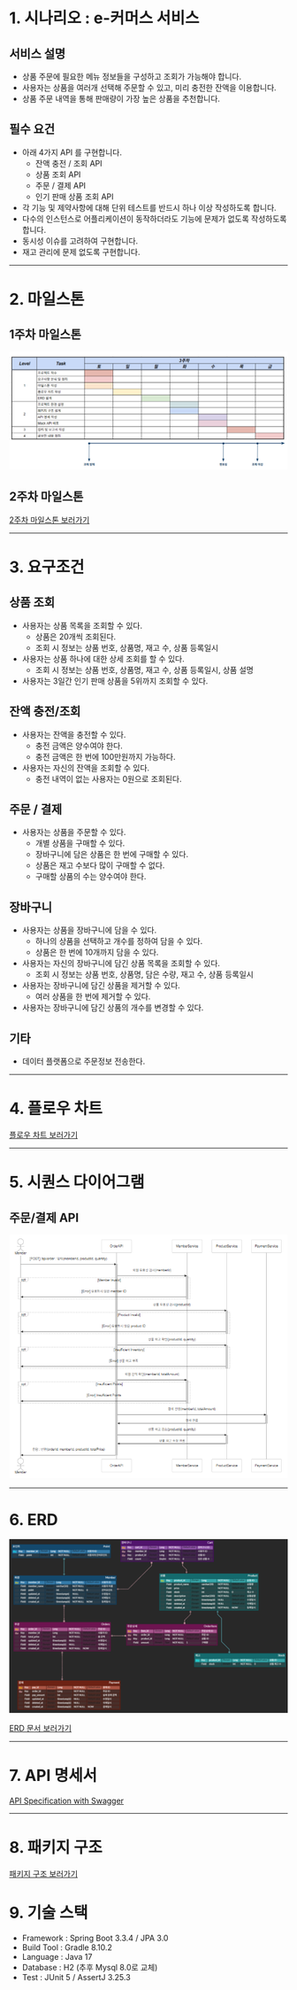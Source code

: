# 1. 시나리오 : e-커머스 서비스

## 서비스 설명
- 상품 주문에 필요한 메뉴 정보들을 구성하고 조회가 가능해야 합니다.
- 사용자는 상품을 여러개 선택해 주문할 수 있고, 미리 충전한 잔액을 이용합니다.
- 상품 주문 내역을 통해 판매량이 가장 높은 상품을 추천합니다.

## 필수 요건
- 아래 4가지 API 를 구현합니다.
  - 잔액 충전 / 조회 API
  - 상품 조회 API
  - 주문 / 결제 API
  - 인기 판매 상품 조회 API
- 각 기능 및 제약사항에 대해 단위 테스트를 반드시 하나 이상 작성하도록 합니다.
- 다수의 인스턴스로 어플리케이션이 동작하더라도 기능에 문제가 없도록 작성하도록 합니다.
- 동시성 이슈를 고려하여 구현합니다.
- 재고 관리에 문제 없도록 구현합니다.

---

# 2. 마일스톤

## 1주차 마일스톤

![마일스톤 이미지](./img/milestone.png)

## 2주차 마일스톤

[2주차 마일스톤 보러가기](https://github.com/users/withbyeongk/projects/2/views/4)

---

# 3. 요구조건

## 상품 조회
- 사용자는 상품 목록을 조회할 수 있다.
  - 상품은 20개씩 조회된다.
  - 조회 시 정보는 상품 번호, 상품명, 재고 수, 상품 등록일시
- 사용자는 상품 하나에 대한 상세 조회를 할 수 있다.
  - 조회 시 정보는 상품 번호, 상품명, 재고 수, 상품 등록일시, 상품 설명
- 사용자는 3일간 인기 판매 상품을 5위까지 조회할 수 있다.

## 잔액 충전/조회
- 사용자는 잔액을 충전할 수 있다.
  - 충전 금액은 양수여야 한다.
  - 충전 금액은 한 번에 100만원까지 가능하다.
- 사용자는 자신의 잔액을 조회할 수 있다.
  - 충전 내역이 없는 사용자는 0원으로 조회된다.

## 주문 / 결제
- 사용자는 상품을 주문할 수 있다.
  - 개별 상품을 구매할 수 있다.
  - 장바구니에 담은 상품은 한 번에 구매할 수 있다.
  - 상품은 재고 수보다 많이 구매할 수 없다.
  - 구매할 상품의 수는 양수여야 한다.

## 장바구니
- 사용자는 상품을 장바구니에 담을 수 있다.
  - 하나의 상품을 선택하고 개수를 정하여 담을 수 있다.
  - 상품은 한 번에 10개까지 담을 수 있다.
- 사용자는 자신의 장바구니에 담긴 상품 목록을 조회할 수 있다.
  - 조회 시 정보는 상품 번호, 상품명, 담은 수량, 재고 수, 상품 등록일시
- 사용자는 장바구니에 담긴 상품을 제거할 수 있다.
  - 여러 상품을 한 번에 제거할 수 있다.
- 사용자는 장바구니에 담긴 상품의 개수를 변경할 수 있다.

## 기타
- 데이터 플랫폼으로 주문정보 전송한다.

---

# 4. 플로우 차트

[플로우 차트 보러가기](docs/flowChart.md)

---

# 5. 시퀀스 다이어그램

## 주문/결제 API
![image.png](img/주문결제%20시퀀스%20다이어그램.png)

---

# 6. ERD
![img.png](img/erd.png)

[ERD 문서 보러가기](docs/erd.md)

---

# 7. API 명세서

[API Specification with Swagger](docs/API%20specificationWithSwagger.md)

---

# 8. 패키지 구조
[패키지 구조 보러가기](docs/package%20structure.md)

# 9. 기술 스택

- Framework : Spring Boot 3.3.4 / JPA 3.0
- Build Tool : Gradle 8.10.2
- Language : Java 17
- Database : H2 (추후 Mysql 8.0로 교체)
- Test : JUnit 5 / AssertJ 3.25.3




